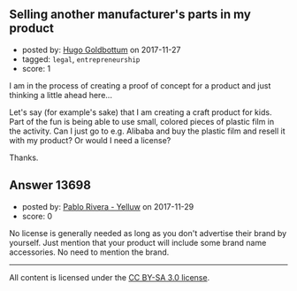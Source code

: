 ## Selling another manufacturer's parts in my product

- posted by: [Hugo Goldbottum](https://stackexchange.com/users/12062153/hugo-goldbottum) on 2017-11-27
- tagged: `legal`, `entrepreneurship`
- score: 1

<p>I am in the process of creating a proof of concept for a product and just thinking a little ahead here...</p>

<p>Let's say (for example's sake) that I am creating a craft product for kids. Part of the fun is being able to use small, colored pieces of plastic film in the activity. Can I just go to e.g. Alibaba and buy the plastic film and resell it with my product? Or would I need a license?</p>

<p>Thanks.</p>



## Answer 13698

- posted by: [Pablo Rivera - Yelluw](https://stackexchange.com/users/12380190/pablo-rivera-yelluw) on 2017-11-29
- score: 0

<p>No license is generally needed as long as you don't advertise their brand by yourself. Just mention that your product will include some brand name accessories. No need to mention the brand.</p>




---

All content is licensed under the [CC BY-SA 3.0 license](https://creativecommons.org/licenses/by-sa/3.0/).
